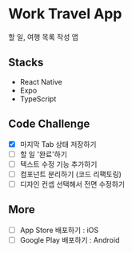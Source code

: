 # Work Travel App

할 일, 여행 목록 작성 앱

## Stacks

- React Native
- Expo
- TypeScript

## Code Challenge

- [x] 마지막 Tab 상태 저장하기
- [ ] 할 일 '완료'하기
- [ ] 텍스트 수정 기능 추가하기
- [ ] 컴포넌트 분리하기 (코드 리팩토링)
- [ ] 디자인 컨셉 선택해서 전면 수정하기

## More

- [ ] App Store 배포하기 : iOS
- [ ] Google Play 배포하기 : Android
